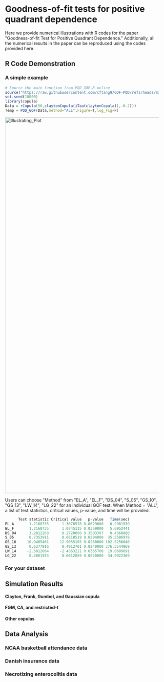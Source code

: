 # Goodness-of-fit tests for positive quadrant dependence

Here we provide numerical illustrations with R codes for the paper "Goodness-of-fit Test for Positive Quadrant Dependence." 
Additionally, all the numerical results in the paper can be reproduced using the codes provided here. 

## R Code Demonstration

### A simple example
```R
# Source the main function from PQD_GOF.R online
source("https://raw.githubusercontent.com/cftang9/GOF-PQD/refs/heads/main/PQD_GOF.R")
set.seed(10000)
library(copula)
Data = rCopula(50,claytonCopula(iTau(claytonCopula(),-0.2)))
Temp = PQD_GOF(Data,method="ALL",Figure=T,log_Fig=F)
```

<img width="2186" height="1232" alt="Illustrating_Plot" src="https://github.com/user-attachments/assets/4735d9b8-e134-453a-b45c-4a7438bb1530" />

Users can choose "Method" from "EL_A", "EL_F", "DS_04", "S_05", "GS_10", "GS_13", "LW_14", "LG_22" for an individual GOF test. 
When Method = "ALL", a list of test statistics, critical values, p-value, and time will be provided. 
```R
      Test statistic Critical value   p-value   Time(sec)
EL_A       1.2168735      1.3078578 0.0629000   0.2981939
EL_F       1.2168735      1.0745115 0.0359000   5.6952441
DS_04      3.2812208      8.2720000 0.3503397   0.4368880
S_05       0.7353911      0.6618519 0.0204000  35.5506978
GS_10     16.9405461     12.9055105 0.0260000 102.5256040
GS_13      0.6377916      0.4912701 0.0240000 376.3544869
LW_14     -2.5812064     -2.4863221 0.0365700  19.0609691
LG_22      0.4881553      0.6012889 0.0820000  34.9922369
```




### For your dataset

## Simulation Results

#### Clayton, Frank, Gumbel, and Gaussian copula

#### FGM, CA, and restricted-t

#### Other copulas

####

## Data Analysis

### NCAA basketball attendance data

### Danish insurance data

### Necrotizing enterocolitis data























